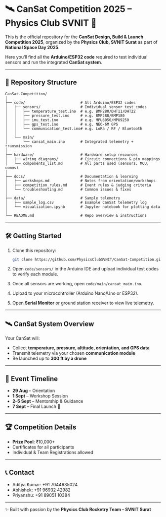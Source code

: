# 🛰️ CanSat Competition 2025 – Physics Club SVNIT 🚀

This is the official repository for the **CanSat Design, Build & Launch Competition 2025**, organized by the **Physics Club, SVNIT Surat** as part of **National Space Day 2025**.  

Here you’ll find all the **Arduino/ESP32 code** required to test individual sensors and run the integrated **CanSat system**.

---

## 📂 Repository Structure

```
CanSat-Competition/
│
├── code/                         # All Arduino/ESP32 codes
│   ├── sensors/                  # Individual sensor test codes
│   │   ├── temperature_test.ino  # e.g. BMP280/DHT11/DHT22
│   │   ├── pressure_test.ino     # e.g. BMP280/BMP180
│   │   ├── imu_test.ino          # e.g. MPU6050/MPU9250
│   │   ├── gps_test.ino          # e.g. NEO-6M GPS
│   │   └── communication_test.ino# e.g. LoRa / RF / Bluetooth
│   │
│   └── main/
│       └── cansat_main.ino       # Integrated telemetry + transmission
│
├── hardware/                     # Hardware setup resources
│   ├── wiring_diagrams/          # Circuit connections & pin mappings
│   └── components_list.md        # All parts used (sensors, MCU, comms)
│
├── docs/                         # Documentation & learning
│   ├── workshops.md              # Notes from orientation/workshops
│   ├── competition_rules.md      # Event rules & judging criteria
│   └── troubleshooting.md        # Common issues & fixes
│
├── data/                         # Sample telemetry
│   ├── sample_log.csv            # Example CanSat telemetry log
│   └── visualization.ipynb       # Jupyter notebook for plotting data
│
└── README.md                     # Repo overview & instructions
```

---

## 🛠️ Getting Started

1. Clone this repository:
   ```bash
   git clone https://github.com/PhysicsClubSVNIT/CanSat-Competition.git
   ```

2. Open `code/sensors/` in the Arduino IDE and upload individual test codes to verify each module.  
3. Once all sensors are working, open `code/main/cansat_main.ino`.  
4. Upload to your microcontroller (Arduino Nano/Uno or ESP32).  
5. Open **Serial Monitor** or ground station receiver to view live telemetry.  

---

## 🛰️ CanSat System Overview

Your CanSat will:
- Collect **temperature, pressure, altitude, orientation, and GPS data**
- Transmit telemetry via your chosen **communication module**
- Be launched up to **300 ft by a drone**

---

## 📅 Event Timeline

- **29 Aug** – Orientation  
- **1 Sept** – Workshop Session  
- **2–5 Sept** – Mentorship & Guidance  
- **7 Sept** – Final Launch 🚀  

---

## 🏆 Competition Details

- **Prize Pool**: ₹10,000+  
- Certificates for all participants  
- Individual & Team Registrations allowed  

---

## 📞 Contact

- Aditya Kumar: +91 7044635024  
- Abhishek: +91 96932 42982  
- Priyanshu: +91 89051 10384  

---

✨ Built with passion by the **Physics Club Rocketry Team – SVNIT Surat**
